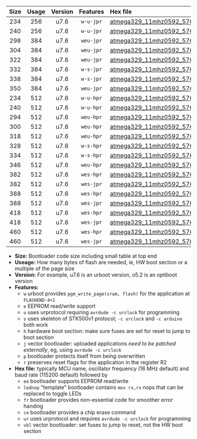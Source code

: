 |Size|Usage|Version|Features|Hex file|
|:-:|:-:|:-:|:-:|:--|
|234|256|u7.6|`w-u-jpr`|[atmega329_11mhz0592_57600bps_ur_vbl.hex](https://raw.githubusercontent.com/stefanrueger/urboot/main//atmega329_11mhz0592_57600bps_ur_vbl.hex)|
|240|256|u7.6|`w-u-jpr`|[atmega329_11mhz0592_57600bps_lednop_ur_vbl.hex](https://raw.githubusercontent.com/stefanrueger/urboot/main//atmega329_11mhz0592_57600bps_lednop_ur_vbl.hex)|
|298|384|u7.6|`weu-jpr`|[atmega329_11mhz0592_57600bps_ee_ur_vbl.hex](https://raw.githubusercontent.com/stefanrueger/urboot/main//atmega329_11mhz0592_57600bps_ee_ur_vbl.hex)|
|304|384|u7.6|`weu-jpr`|[atmega329_11mhz0592_57600bps_ee_lednop_ur_vbl.hex](https://raw.githubusercontent.com/stefanrueger/urboot/main//atmega329_11mhz0592_57600bps_ee_lednop_ur_vbl.hex)|
|322|384|u7.6|`weu-jpr`|[atmega329_11mhz0592_57600bps_ee_lednop_fr_ur_vbl.hex](https://raw.githubusercontent.com/stefanrueger/urboot/main//atmega329_11mhz0592_57600bps_ee_lednop_fr_ur_vbl.hex)|
|332|384|u7.6|`w-s-jpr`|[atmega329_11mhz0592_57600bps_vbl.hex](https://raw.githubusercontent.com/stefanrueger/urboot/main//atmega329_11mhz0592_57600bps_vbl.hex)|
|338|384|u7.6|`w-s-jpr`|[atmega329_11mhz0592_57600bps_lednop_vbl.hex](https://raw.githubusercontent.com/stefanrueger/urboot/main//atmega329_11mhz0592_57600bps_lednop_vbl.hex)|
|350|384|u7.6|`weu-jpr`|[atmega329_11mhz0592_57600bps_ee_lednop_fr_ce_ur_vbl.hex](https://raw.githubusercontent.com/stefanrueger/urboot/main//atmega329_11mhz0592_57600bps_ee_lednop_fr_ce_ur_vbl.hex)|
|234|512|u7.6|`w-u-hpr`|[atmega329_11mhz0592_57600bps_ur.hex](https://raw.githubusercontent.com/stefanrueger/urboot/main//atmega329_11mhz0592_57600bps_ur.hex)|
|240|512|u7.6|`w-u-hpr`|[atmega329_11mhz0592_57600bps_lednop_ur.hex](https://raw.githubusercontent.com/stefanrueger/urboot/main//atmega329_11mhz0592_57600bps_lednop_ur.hex)|
|294|512|u7.6|`weu-hpr`|[atmega329_11mhz0592_57600bps_ee_ur.hex](https://raw.githubusercontent.com/stefanrueger/urboot/main//atmega329_11mhz0592_57600bps_ee_ur.hex)|
|300|512|u7.6|`weu-hpr`|[atmega329_11mhz0592_57600bps_ee_lednop_ur.hex](https://raw.githubusercontent.com/stefanrueger/urboot/main//atmega329_11mhz0592_57600bps_ee_lednop_ur.hex)|
|318|512|u7.6|`weu-hpr`|[atmega329_11mhz0592_57600bps_ee_lednop_fr_ur.hex](https://raw.githubusercontent.com/stefanrueger/urboot/main//atmega329_11mhz0592_57600bps_ee_lednop_fr_ur.hex)|
|328|512|u7.6|`w-s-hpr`|[atmega329_11mhz0592_57600bps.hex](https://raw.githubusercontent.com/stefanrueger/urboot/main//atmega329_11mhz0592_57600bps.hex)|
|334|512|u7.6|`w-s-hpr`|[atmega329_11mhz0592_57600bps_lednop.hex](https://raw.githubusercontent.com/stefanrueger/urboot/main//atmega329_11mhz0592_57600bps_lednop.hex)|
|346|512|u7.6|`weu-hpr`|[atmega329_11mhz0592_57600bps_ee_lednop_fr_ce_ur.hex](https://raw.githubusercontent.com/stefanrueger/urboot/main//atmega329_11mhz0592_57600bps_ee_lednop_fr_ce_ur.hex)|
|382|512|u7.6|`wes-hpr`|[atmega329_11mhz0592_57600bps_ee.hex](https://raw.githubusercontent.com/stefanrueger/urboot/main//atmega329_11mhz0592_57600bps_ee.hex)|
|382|512|u7.6|`wes-jpr`|[atmega329_11mhz0592_57600bps_ee_vbl.hex](https://raw.githubusercontent.com/stefanrueger/urboot/main//atmega329_11mhz0592_57600bps_ee_vbl.hex)|
|388|512|u7.6|`wes-hpr`|[atmega329_11mhz0592_57600bps_ee_lednop.hex](https://raw.githubusercontent.com/stefanrueger/urboot/main//atmega329_11mhz0592_57600bps_ee_lednop.hex)|
|388|512|u7.6|`wes-jpr`|[atmega329_11mhz0592_57600bps_ee_lednop_vbl.hex](https://raw.githubusercontent.com/stefanrueger/urboot/main//atmega329_11mhz0592_57600bps_ee_lednop_vbl.hex)|
|418|512|u7.6|`wes-hpr`|[atmega329_11mhz0592_57600bps_ee_lednop_fr.hex](https://raw.githubusercontent.com/stefanrueger/urboot/main//atmega329_11mhz0592_57600bps_ee_lednop_fr.hex)|
|418|512|u7.6|`wes-jpr`|[atmega329_11mhz0592_57600bps_ee_lednop_fr_vbl.hex](https://raw.githubusercontent.com/stefanrueger/urboot/main//atmega329_11mhz0592_57600bps_ee_lednop_fr_vbl.hex)|
|460|512|u7.6|`wes-hpr`|[atmega329_11mhz0592_57600bps_ee_lednop_fr_ce.hex](https://raw.githubusercontent.com/stefanrueger/urboot/main//atmega329_11mhz0592_57600bps_ee_lednop_fr_ce.hex)|
|460|512|u7.6|`wes-jpr`|[atmega329_11mhz0592_57600bps_ee_lednop_fr_ce_vbl.hex](https://raw.githubusercontent.com/stefanrueger/urboot/main//atmega329_11mhz0592_57600bps_ee_lednop_fr_ce_vbl.hex)|

- **Size:** Bootloader code size including small table at top end
- **Useage:** How many bytes of flash are needed, ie, HW boot section or a multiple of the page size
- **Version:** For example, u7.6 is an urboot version, o5.2 is an optiboot version
- **Features:**
  + `w` urboot provides `pgm_write_page(sram, flash)` for the application at `FLASHEND-4+1`
  + `e` EEPROM read/write support
  + `u` uses urprotocol requiring `avrdude -c urclock` for programming
  + `s` uses skeleton of STK500v1 protocol; `-c urclock` and `-c arduino` both work
  + `h` hardware boot section: make sure fuses are set for reset to jump to boot section
  + `j` vector bootloader: uploaded applications *need to be patched externally*, eg, using `avrdude -c urclock`
  + `p` bootloader protects itself from being overwritten
  + `r` preserves reset flags for the application in the register R2
- **Hex file:** typically MCU name, oscillator frequency (16 MHz default) and baud rate (115200 default) followed by
  + `ee` bootloader supports EEPROM read/write
  + `lednop` "template" bootloader contains `mov rx,rx` nops that can be replaced to toggle LEDs
  + `fr` bootloader provides non-essential code for smoother error handing
  + `ce` bootloader provides a chip erase command
  + `ur` uses urprotocol and requires `avrdude -c urclock` for programming
  + `vbl` vector bootloader: set fuses to jump to reset, not the HW boot section
